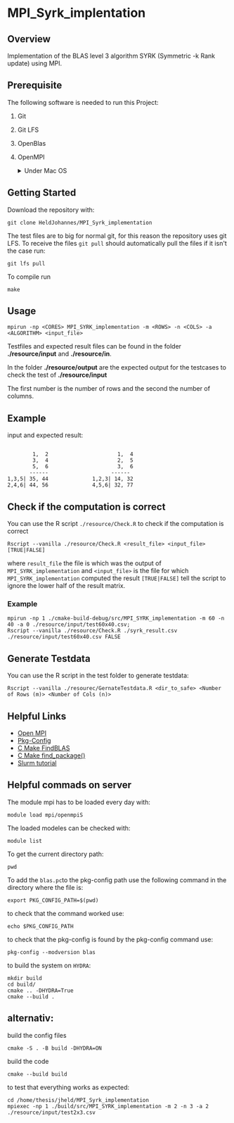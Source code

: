 # MPI_Syrk_implentation

## Overview

Implementation of the BLAS level 3 algorithm SYRK (Symmetric -k Rank update) using MPI.

## Prerequisite

The following software is needed to run this Project:

1. Git
2. Git LFS
3. OpenBlas
4. OpenMPI

   <details>
        <summary>Under Mac OS</summary>

    - ### Using `brew`
        - Install

          to install OpenMPI with brew  you can use the following command
          `brew install open-mpi`
    - Commands
        - mpicc
        - mpirun

   </details>

## Getting Started

Download the repository with:

```
git clone HeldJohannes/MPI_Syrk_implementation
```

The test files are to big for normal git, for this reason the repository uses git LFS.
To receive the files `git pull` should automatically pull the files if it isn't the case run:

```
git lfs pull
```

To compile run

```
make
```

## Usage

```
mpirun -np <CORES> MPI_SYRK_implementation -m <ROWS> -n <COLS> -a <ALGORITHM> <input_file>
```

Testfiles and expected result files can be found in the folder **./resource/input** and **./resource/in**.

In the folder **./resource/output** are the expected output for the testcases to check the test of **./resource/input**

The first number is the number of rows and the second the number of columns.

## Example

input and expected result:

```
       
        1,  2                      1,  4
        3,  4                      2,  5
        5,  6                      3,  6
       ------                    ------
1,3,5| 35, 44              1,2,3| 14, 32
2,4,6| 44, 56              4,5,6| 32, 77
```
## Check if the computation is correct 

You can use the R script `./resource/Check.R` to check if the computation is correct

```
Rscript --vanilla ./resource/Check.R <result_file> <input_file> [TRUE|FALSE]
```

where `result_file` the file is which was the output of `MPI_SYRK_implementation`
and `<input_file>` is the file for which `MPI_SYRK_implementation` computed the result
`[TRUE|FALSE]` tell the script to ignore the lower half of the result matrix.

### Example

```
mpirun -np 1 ./cmake-build-debug/src/MPI_SYRK_implementation -m 60 -n 40 -a 0 ./resource/input/test60x40.csv;
Rscript --vanilla ./resource/Check.R ./syrk_result.csv ./resource/input/test60x40.csv FALSE
```

## Generate Testdata

You can use the R script in the test folder to generate testdata:

```
Rscript --vanilla ./resourec/GernateTestdata.R <dir_to_safe> <Number of Rows (m)> <Number of Cols (n)>
```

## Helpful Links

- [Open MPI](https://www.jetbrains.com/help/clion/openmpi.html)
- [Pkg-Config](https://people.freedesktop.org/~dbn/pkg-config-guide.html)
- [C Make FindBLAS](https://cmake.org/cmake/help/v3.18/module/FindBLAS.html)
- [C Make find_package()](https://cmake.org/cmake/help/v3.18/command/find_package.html#search-modes)
- [Slurm tutorial](https://www.uibk.ac.at/zid/systeme/hpc-systeme/common/tutorials/slurm-tutorial.html#HDR2_1_1)


## Helpful commads on server

The module mpi has to be loaded every day with:
```
module load mpi/openmpiS
```
The loaded modeles can be checked with:
```
module list
```
To get the current directory path:
```
pwd
```
To add the `blas.pc`to the pkg-config path use the following command in the directory where the file is:
```
export PKG_CONFIG_PATH=$(pwd)
```
to check that the command worked use:
```
echo $PKG_CONFIG_PATH
```
to check that the pkg-config is found by the pkg-config command use:
```
pkg-config --modversion blas
```
to build the system on `HYDRA`:
```
mkdir build
cd build/
cmake .. -DHYDRA=True
cmake --build .
```

## alternativ:

build the config files 
```
cmake -S . -B build -DHYDRA=ON
```
build the code
```
cmake --build build
```

to test that everything works as expected:
```
cd /home/thesis/jheld/MPI_Syrk_implementation
mpiexec -np 1 ./build/src/MPI_SYRK_implementation -m 2 -n 3 -a 2 ./resource/input/test2x3.csv
```